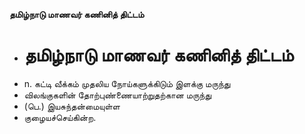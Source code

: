 **தமிழ்நாடு மாணவர் கணினித் திட்டம்**
- # தமிழ்நாடு மாணவர் கணினித் திட்டம்
- n. கட்டி வீக்கம் முதலிய நோய்களுக்கிடும் இளக்கு மருந்து
- விலங்குகளின் தோற்புண்ணையாற்றுதற்கான மருந்து
- (பெ.) இயசுந்தன்மையுள்ள
- குழையச்செய்கின்ற.


